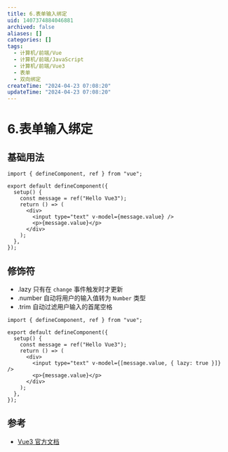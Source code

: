 ```yaml
---
title: 6.表单输入绑定
uid: 1407374884046881
archived: false
aliases: []
categories: []
tags:
  - 计算机/前端/Vue
  - 计算机/前端/JavaScript
  - 计算机/前端/Vue3
  - 表单
  - 双向绑定
createTime: "2024-04-23 07:08:20"
updateTime: "2024-04-23 07:08:20"
---
```


# 6.表单输入绑定

## 基础用法

```tsx
import { defineComponent, ref } from "vue";

export default defineComponent({
  setup() {
    const message = ref("Hello Vue3");
    return () => (
      <div>
        <input type="text" v-model={message.value} />
        <p>{message.value}</p>
      </div>
    );
  },
});
```

## 修饰符

- .lazy 只有在 `change` 事件触发时才更新
- .number 自动将用户的输入值转为 `Number` 类型
- .trim 自动过滤用户输入的首尾空格

```tsx
import { defineComponent, ref } from "vue";

export default defineComponent({
  setup() {
    const message = ref("Hello Vue3");
    return () => (
      <div>
        <input type="text" v-model={[message.value, { lazy: true }]} />
        <p>{message.value}</p>
      </div>
    );
  },
});
```

## 参考

- [Vue3 官方文档](https://v3.cn.vuejs.org/guide/forms.html)
